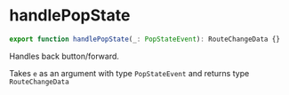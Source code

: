 # handlePopState

```js
export function handlePopState(_: PopStateEvent): RouteChangeData {}
```

Handles back button/forward.

Takes `e` as an argument with type `PopStateEvent` and returns type `RouteChangeData`
